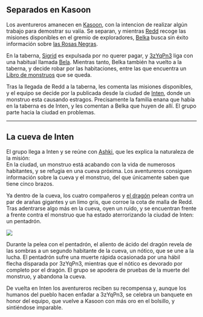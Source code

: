 ## **Separados en Kasoon**
Los aventureros amanecen en [Kasoon](../Ciudades/Kasoon.md), con la intencion de realizar algún trabajo para demostrar su valía. Se separan, y mientras [Redd](../Personajes/Personajes%20Jugables/Redd%20el%20Ilmater.md) recoge las misiones disponibles en el gremio de exploradores, [Belka](../Personajes/Personajes%20Jugables/Belka%20Poparrosa.md) busca sin éxito información sobre [las Rosas Negras](../Organizaciones/Las%20Rosas%20Negras.md). 

En la taberna, [Sigrid](../Personajes/Personajes%20Jugables/Sigrid.md) es expulsada por no querer pagar, y [3zYqPn3](../Personajes/Personajes%20Jugables/3zYqPn3%20UcHiW4.md) liga con una habitual llamada [Bela](../Personajes/Bela.md). Mientras tanto, Belka también ha vuelto a la taberna, y decide robar por las habitaciones, entre las que encuentra un [Libro de monstruos](../Otros/Libro%20de%20monstruos.md) que se queda.

Tras la llegada de Redd a la taberna, les comenta las misiones disponibles, y el equipo se decide por la publicada desde la ciudad de [Inten](../Ciudades/Inten.md), donde un monstruo esta causando estragos. Precisamente la familia enana que había en la taberna es de Inten, y les comentan a Belka que huyen de allí. El grupo parte hacia la ciudad en problemas.

---
## **La cueva de Inten**
El grupo llega a Inten y se reúne con [Ashki](../Personajes/Ashki.md), que les explica la naturaleza de la misión:  
En la ciudad, un monstruo está acabando con la vida de numerosos habitantes, y se refugia en una cueva próxima. Los aventureros consiguen información sobre la cueva y el monstruo, del que únicamente saben que tiene cinco brazos.

Ya dentro de la cueva, los cuatro compañeros y [el dragón](../Personajes/Kypros.md) pelean contra un par de arañas gigantes y un limo gris, que corroe la cota de malla de Redd. Tras adentrarse algo más en la cueva, oyen un ruido, y se encuentran frente a frente contra el monstruo que ha estado aterrorizando la ciudad de Inten: un pentadrón.


![](https://static.wikia.nocookie.net/forgottenrealms/images/0/0a/Pentadrone.jpeg)

Durante la pelea con el pentadrón, el aliento de ácido del dragón revela de las sombras a un segundo habitante de la cueva, un nótico, que se une a la lucha. 
El pentadrón sufre una muerte rápida ocasionada por una hábil flecha disparada por 3zYqPn3, mientras que el nótico es devorado por completo por el dragón. El grupo se apodera de pruebas de la muerte del monstruo, y abandona la cueva.

De vuelta en Inten los aventureros reciben su recompensa y, aunque los humanos del pueblo hacen enfadar a 3zYqPn3, se celebra un banquete en honor del equipo, que vuelve a Kasoon con más oro en el bolsillo, y sintiéndose imparable.